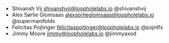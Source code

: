 - Shivansh Vij <shivanshvij@loopholelabs.io> @shivanshvij
- Alex Sørlie Glomsaas <alexsorlieglomsaas@loopholelabs.io> @supermanifolds
- Felicitas Pojtinger <felicitaspojtinger@loopholelabs.io> @pojntfx
- Jimmy Moore <jimmy@loopholelabs.io> @jimmyaxod
